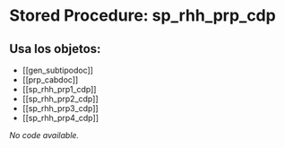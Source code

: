 # Stored Procedure: sp_rhh_prp_cdp

## Usa los objetos:
- [[gen_subtipodoc]]
- [[prp_cabdoc]]
- [[sp_rhh_prp1_cdp]]
- [[sp_rhh_prp2_cdp]]
- [[sp_rhh_prp3_cdp]]
- [[sp_rhh_prp4_cdp]]

*No code available.*
